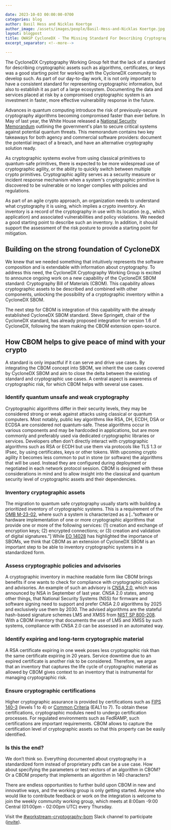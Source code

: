 ```yaml
---

date: 2023-10-03 00:00:00-0700
categories: blog
author: Basil Hess and Nicklas Koertge
author_image: /assets/images/people/Basil-Hess-and-Nicklas Koertge.jpg
layout: blogpost
title: OWASP CycloneDX - The Missing Standard For Describing Cryptography in Software
excerpt_separator: <!--more-->

---
```


The CycloneDX Cryptography Working Group felt that the lack of a standard for describing cryptographic assets such as algorithms, certificates, or keys was a good starting point for working with the CycloneDX community to develop such. As part of our day-to-day work, it is not only important to have a consistent standard for representing cryptographic information, but also to establish it as part of a large ecosystem. Documenting the data and services placed at risk by a compromised cryptographic system is an investment in faster, more effective vulnerability response in the future.

<!--more-->

Advances in quantum computing introduce the risk of previously-secure cryptography algorithms becoming compromised faster than ever before. In May of last year, the White House released a [National Security Memorandum](https://www.whitehouse.gov/briefing-room/statements-releases/2022/05/04/national-security-memorandum-on-promoting-united-states-leadership-in-quantum-computing-while-mitigating-risks-to-vulnerable-cryptographic-systems/) outlining the government's plan to secure critical systems against potential quantum threats. This memorandum contains two key takeaways for both agency and commercial software providers: document the potential impact of a breach, and have an alternative cryptography solution ready.

As cryptographic systems evolve from using classical primitives to quantum-safe primitives, there is expected to be more widespread use of cryptographic agility, or the ability to quickly switch between multiple crypto primitives. Cryptographic agility serves as a security measure or incident response mechanism when a system's cryptographic primitive is discovered to be vulnerable or no longer complies with policies and regulations.

As part of an agile crypto approach, an organization needs to understand what cryptography it is using, which implies a crypto inventory. An inventory is a record of the cryptography in use with its location (e.g., which application) and associated vulnerabilities and policy violations. We needed a good starting point to describe such an inventory. In addition, it should support the assessment of the risk posture to provide a starting point for mitigation.

## Building on the strong foundation of CycloneDX
We knew that we needed something that intuitively represents the software composition and is extendable with information about cryptography. To address this need, the CycloneDX Cryptography Working Group is excited to announce ongoing work on a new capability of the CycloneDX SBOM standard: Cryptography Bill of Materials (CBOM). This capability allows cryptographic assets to be described and combined with other components, unlocking the possibility of a cryptographic inventory within a CycloneDX SBOM.

The next step for CBOM is integration of this capability with the already established CycloneDX SBOM standard. Steve Springett, chair of the CycloneDX standard, has already proposed integration for version 1.6 of CycloneDX, following the team making the CBOM extension open-source.

## How CBOM helps to give peace of mind with your crypto
A standard is only impactful if it can serve and drive use cases. By integrating the CBOM concept into SBOM, we inherit the use cases covered by CycloneDX SBOM and aim to close the delta between the existing standard and cryptographic use cases. A central aspect is awareness of cryptographic risk, for which CBOM helps with several use cases.

### Identify quantum unsafe and weak cryptography
Cryptographic algorithms differ in their security levels, they may be considered strong or weak against attacks using classical or quantum computers. Most notably, public key algorithms like RSA, DH, ECDH, DSA or ECDSA are considered not quantum-safe. These algorithms occur in various components and may be hardcoded in applications, but are more commonly and preferably used via dedicated cryptographic libraries or services. Developers often don’t directly interact with cryptographic algorithms such as RSA or ECDH but use them via protocols like TLS 1.3 or IPsec, by using certificates, keys or other tokens. With upcoming crypto agility it becomes less common to put in stone (or software) the algorithms that will be used. Instead they are configured during deployment or negotiated in each network protocol session. CBOM is designed with these considerations in mind and to allow insight into the classical and quantum security level of cryptographic assets and their dependencies.

### Inventory cryptographic assets

The migration to quantum safe cryptography usually starts with building a prioritized inventory of cryptographic systems. This is a requirement of the [OMB M-23-02](https://www.whitehouse.gov/wp-content/uploads/2022/11/M-23-02-M-Memo-on-Migrating-to-Post-Quantum-Cryptography.pdf), where such a system is characterized as a [..”software or hardware implementation of one or more cryptographic algorithms that provide one or more of the following services: (1) creation and exchange of encryption keys; (2) encrypted connections; or (3) creation and validation of digital signatures.”] While [EO 14028](https://www.whitehouse.gov/briefing-room/presidential-actions/2021/05/12/executive-order-on-improving-the-nations-cybersecurity/) has highlighted the importance of SBOMs, we think that CBOM as an extension of CycloneDX SBOM is an important step to be able to inventory cryptographic systems in a standardized form.

### Assess cryptographic policies and advisories
A cryptographic inventory in machine readable form like CBOM brings benefits if one wants to check for compliance with cryptographic policies and advisories. An example of such an advisory is [CNSA 2.0](https://media.defense.gov/2022/Sep/07/2003071834/-1/-1/0/CSA_CNSA_2.0_ALGORITHMS_.PDF), which was announced by NSA in September of last year. CNSA 2.0 states, among other things, that National Security Systems (NSS) for firmware and software signing need to support and prefer CNSA 2.0 algorithms by 2025 and exclusively use them by 2030. The advised algorithms are the stateful hash-based signature schemes LMS and XMSS from [NIST SP 800-208](https://nvlpubs.nist.gov/nistpubs/SpecialPublications/NIST.SP.800-208.pdf). With a CBOM inventory that documents the use of LMS and XMSS by such systems, compliance with CNSA 2.0 can be assessed in an automated way.

### Identify expiring and long-term cryptographic material
A RSA certificate expiring in one week poses less cryptographic risk than the same certificate expiring in 20 years. Service downtime due to an expired certificate is another risk to be considered. Therefore, we argue that an inventory that captures the life cycle of cryptographic material as allowed by CBOM gives context to an inventory that is instrumental for managing cryptographic risk.

### Ensure cryptographic certifications
Higher cryptographic assurance is provided by certifications such as [FIPS 140-3](https://csrc.nist.gov/pubs/fips/140-3/final) (levels 1 to 4) or [Common Criteria](https://www.commoncriteriaportal.org/) (EAL1 to 7). To obtain these certifications, cryptographic modules need to undergo certification processes. For regulated environments such as FedRAMP, such certifications are important requirements. CBOM allows to capture the certification level of cryptographic assets so that this property can be easily identified.

### Is this the end?
We don’t think so. Everything documented about cryptography in a standardized form instead of proprietary pdfs can be a use case. How about specifying the parameters or test vectors of an algorithm in CBOM? Or a CBOM property that implements an algorithm in 140 characters?

There are endless opportunities to further build upon CBOM in new and innovative ways, and the working group is only getting started. Anyone who would like to contribute feedback or work on the integration is welcome to join the weekly community working group, which meets at 8:00am -9:00 Central (01:00pm - 02:00pm UTC) every Thursday.

Visit the [#workstream-cryptography-bom](https://cyclonedx.slack.com/archives/C05E2FLUTNH) Slack channel to participate ([invite](https://cyclonedx.org/slack/invite)).

<style>
    .homepage-blog img {
        max-width: 200px !important;
    }
</style>